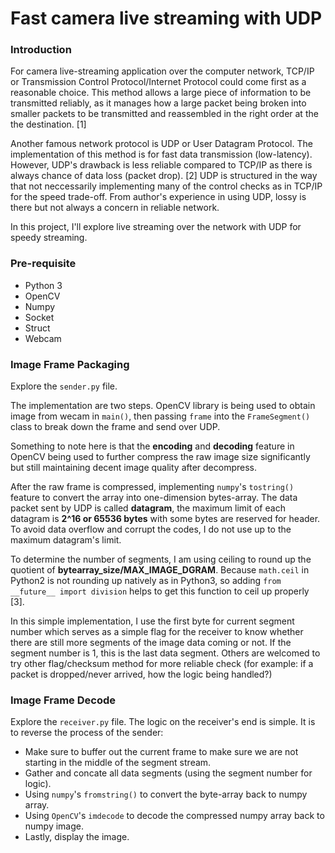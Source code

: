 # Fast camera live streaming with UDP

### Introduction

For camera live-streaming application over the computer network, TCP/IP or Transmission Control Protocol/Internet Protocol could come first as a reasonable choice. This method allows a large piece of information to be transmitted reliably, as it manages how a large packet being broken into smaller packets to be transmitted and reassembled in the right order at the the destination. [1]

Another famous network protocol is UDP or User Datagram Protocol. The implementation of this method is for fast data transmission (low-latency). However, UDP's drawback is less reliable compared to TCP/IP as there is always chance of data loss (packet drop). [2] UDP is structured in the way that not neccessarily implementing many of the control checks as in TCP/IP for the speed trade-off. From author's experience in using UDP, lossy is there but not always a concern in reliable network.

In this project, I'll explore live streaming over the network with UDP for speedy streaming.

### Pre-requisite
- Python 3
- OpenCV
- Numpy
- Socket
- Struct
- Webcam

### Image Frame Packaging

Explore the `sender.py` file.

The implementation are two steps. OpenCV library is being used to obtain image from wecam in `main()`, then passing `frame` into the `FrameSegment()` class to break down the frame and send over UDP. 

Something to note here is that the **encoding** and **decoding** feature in OpenCV being used to further compress the raw image size significantly but still maintaining decent image quality after decompress. 

After the raw frame is compressed, implementing `numpy`'s `tostring()` feature to convert the array into one-dimension bytes-array. The data packet sent by UDP is called **datagram**, the maximum limit of each datagram is **2^16 or 65536 bytes** with some bytes are reserved for header. To avoid data overflow and corrupt the codes, I do not use up to the maximum datagram's limit.

To determine the number of segments, I am using ceiling to round up the quotient of **bytearray_size/MAX_IMAGE_DGRAM**. Because `math.ceil` in Python2 is not rounding up natively as in Python3, so adding `from __future__ import division` helps to get this function to ceil up properly [3].

In this simple implementation, I use the first byte for current segment number which serves as a simple flag for the receiver to know whether there are still more segments of the image data coming or not. If the segment number is 1, this is the last data segment. Others are welcomed to try other flag/checksum method for more reliable check (for example: if a packet is dropped/never arrived, how the logic being handled?)

### Image Frame Decode

Explore the `receiver.py` file.
The logic on the receiver's end is simple. It is to reverse the process of the sender:
- Make sure to buffer out the current frame to make sure we are not starting in the middle of the segment stream.
- Gather and concate all data segments (using the segment number for logic).
- Using `numpy`'s `fromstring()` to convert the byte-array back to numpy array.
- Using `OpenCV`'s `imdecode` to decode the compressed numpy array back to numpy image.
- Lastly, display the image.
